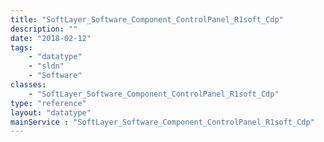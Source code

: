 ```yaml
---
title: "SoftLayer_Software_Component_ControlPanel_R1soft_Cdp"
description: ""
date: "2018-02-12"
tags:
    - "datatype"
    - "sldn"
    - "Software"
classes:
    - "SoftLayer_Software_Component_ControlPanel_R1soft_Cdp"
type: "reference"
layout: "datatype"
mainService : "SoftLayer_Software_Component_ControlPanel_R1soft_Cdp"
---
```

